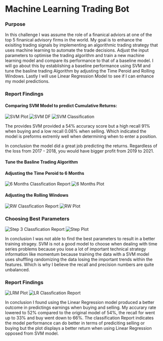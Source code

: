 # Machine Learning Trading Bot

### Purpose
In this challenge I was assume the role of a finanical adviors at one of the top 5 finanical advisory firms in the world. My goal is to enhance the exisiting trading signals by implementing an algorithmic trading strategy that uses machine learning to automate the trade decisions. Adjust the input parameters to optimise the trading algorithm and train a new machine learning model and compare its performance to that of a baseline model. I will go about this by establishing a baseline performance using SVM and tune the basline trading Algorithm by adjusting the Time Peroid and Rolling Windows. Lastly I will use Linear Regression Model to see if I can enhance my model predictions. 


### Report Findings

#### Comparing SVM Model to predict Cumulative Returns:
![SVM Plot](https://github.com/jlaomoc/machine_learning_trading_bot/blob/main/Photos/SVM%20Plot.jpg?raw=true)
![SVM DF](https://github.com/jlaomoc/machine_learning_trading_bot/blob/main/Photos/SVM%20DF.jpg?raw=true)
![SVM Classification](https://github.com/jlaomoc/machine_learning_trading_bot/blob/main/Photos/SVM%20Classification%20Report.jpg?raw=true)

The provides SVM provided a 54% accuracy score but a high recall 91% when buying and a low recall 0.08% when selling. Which indicated the model is preforms extremly well when determining when to enter a position.

In conclusion the model did a great job predicting the returns. Regardless of the loss from 2017 - 2018, you would have bigger profit from 2019 to 2021.

#### Tune the Basline Trading Algorithm

#### Adjusting the Time Peroid to 6 Months

![6 Months Classfication Report](https://github.com/jlaomoc/machine_learning_trading_bot/blob/main/Photos/CF%206%20Months.jpg?raw=true)
![6 Months Plot](https://github.com/jlaomoc/machine_learning_trading_bot/blob/main/Photos/6%20Months%20Plot.jpg?raw=true)


#### Adjusting the Rolling Windows

![RW Classfication Report](https://github.com/jlaomoc/machine_learning_trading_bot/blob/main/Photos/Step%202%20CF.jpg?raw=true)
![RW Plot](https://github.com/jlaomoc/machine_learning_trading_bot/blob/main/Photos/step%202%20plot.jpg?raw=true)

### Choosing Best Parameters
![Step 3 Classfication Report](https://github.com/jlaomoc/machine_learning_trading_bot/blob/main/Photos/Ste%203%20CR.jpg?raw=true)
![Step Plot](https://github.com/jlaomoc/machine_learning_trading_bot/blob/main/Photos/Step%203%20Plot.jpg?raw=true)

In conclusion I was not able to find the best parameters to result in a better training stragey. SVM is not a good model to choose when dealing with time series problems because you lose a lot of important technical strategy information like momentum because training the data with a SVM model uses shuffling randomizing the data losing the important trends within the features. Which is why I believe the recall and precision numbers are quite unbalanced. 
### Report Findings

![LRM Plot](https://github.com/jlaomoc/machine_learning_trading_bot/blob/main/Photos/LRM%20Plot.jpg?raw=true)
![LR Classfication Report](https://github.com/jlaomoc/machine_learning_trading_bot/blob/main/Photos/Logistic%20Regression%20Classifcation%20Report%20.jpg?raw=true)

In conclusion I found using the Linear Regression model produced a better outcome in predictings earnings when buying and selling. My accurary rate lowered to 52% compared to the original model of 54%, the recall for went up to 33% and buy went down to 66%. The classification Report indicates the model performance can do better in terms of prediciting selling or buying but the plot displays a better return when using Linear Regression opposed from SVM model. 




